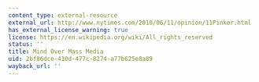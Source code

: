 ```yaml
---
content_type: external-resource
external_url: http://www.nytimes.com/2010/06/11/opinion/11Pinker.html
has_external_license_warning: true
license: https://en.wikipedia.org/wiki/All_rights_reserved
status: ''
title: Mind Over Mass Media
uid: 2bf86dce-410d-477c-8274-a77b625e8a89
wayback_url: ''
---
```


